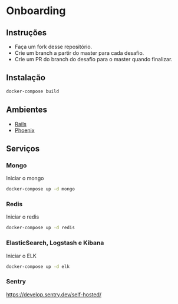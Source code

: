 # Onboarding
## Instruções
- Faça um fork desse repositório.
- Crie um branch a partir do master para cada desafio.
- Crie um PR do branch do desafio para o master quando finalizar.
## Instalação
```bash
docker-compose build
```

## Ambientes

- [Rails](rails)
- [Phoenix](phoenix)

## Serviços

### Mongo

Iniciar o mongo
```bash
docker-compose up -d mongo
```
### Redis

Iniciar o redis
```bash
docker-compose up -d redis
```
### ElasticSearch, Logstash e Kibana

Iniciar o ELK
```bash
docker-compose up -d elk
```
### Sentry
https://develop.sentry.dev/self-hosted/
